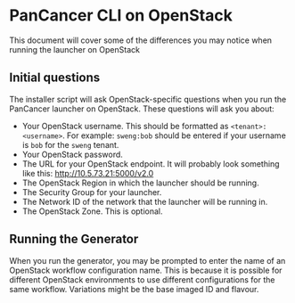 # PanCancer CLI on OpenStack

This document will cover some of the differences you may notice when running the launcher on OpenStack

## Initial questions

The installer script will ask OpenStack-specific questions when you run the PanCancer launcher on OpenStack. These questions will ask you about:

 - Your OpenStack username. This should be formatted as `<tenant>:<username>`. For example: `sweng:bob` should be entered if your username is `bob` for the `sweng` tenant.
 - Your OpenStack password.
 - The URL for your OpenStack endpoint. It will probably look something like this:  http://10.5.73.21:5000/v2.0
 - The OpenStack Region in which the launcher should be running.
 - The Security Group for your launcher.
 - The Network ID of the network that the launcher will be running in.
 - The OpenStack Zone. This is optional.
 
## Running the Generator

When you run the generator, you may be prompted to enter the name of an OpenStack workflow configuration name.
This is because it is possible for different OpenStack environments to use different configurations for the same workflow. Variations might be the base imaged ID and flavour. 
